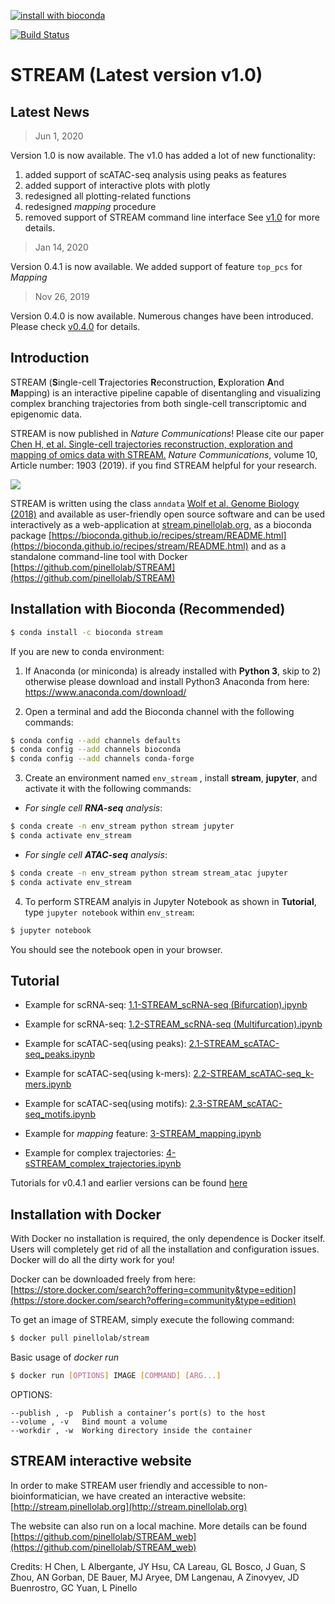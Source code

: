 [![install with bioconda](https://img.shields.io/badge/install%20with-bioconda-brightgreen.svg?style=flat-square)](http://bioconda.github.io/recipes/stream/README.html)

[![Build Status](https://travis-ci.org/pinellolab/STREAM.svg)](https://travis-ci.org/pinellolab/STREAM)

# STREAM (Latest version v1.0)

Latest News
-----------
> Jun 1, 2020  

Version 1.0 is now available. The v1.0 has added a lot of new functionality:
1) added support of scATAC-seq analysis using peaks as features
2) added support of interactive plots with plotly
3) redesigned all plotting-related functions
4) redesigned *mapping* procedure
5) removed support of STREAM command line interface
See [v1.0]() for more details.


> Jan 14, 2020

Version 0.4.1 is now available. We added support of feature `top_pcs` for *Mapping*

> Nov 26, 2019

Version 0.4.0 is now available. Numerous changes have been introduced. Please check [v0.4.0](https://github.com/pinellolab/STREAM/releases/tag/v0.4.0) for details.

Introduction
------------

STREAM (**S**ingle-cell **T**rajectories **R**econstruction, **E**xploration **A**nd **M**apping) is an interactive pipeline capable of disentangling and visualizing complex branching trajectories from both single-cell transcriptomic and epigenomic data.

STREAM is now published in *Nature Communications*! Please cite our paper [Chen H, et al. Single-cell trajectories reconstruction, exploration and mapping of omics data with STREAM.](https://www.nature.com/articles/s41467-019-09670-4)  *Nature Communications*, volume 10, Article number: 1903 (2019). if you find STREAM helpful for your research.

<img src="https://github.com/pinellolab/STREAM/blob/stream_python2/STREAM/static/images/Figure1.png">

STREAM is written using the class `anndata` [Wolf et al. Genome Biology (2018)](http://anndata.rtfd.io) and available as user-friendly open source software and can be used interactively as a web-application at [stream.pinellolab.org](http://stream.pinellolab.org/), as a bioconda package [https://bioconda.github.io/recipes/stream/README.html](https://bioconda.github.io/recipes/stream/README.html) and as a standalone command-line tool with Docker [https://github.com/pinellolab/STREAM](https://github.com/pinellolab/STREAM)

Installation with Bioconda (Recommended)
----------------------------------------
```sh
$ conda install -c bioconda stream
```

If you are new to conda environment:

1)	If Anaconda (or miniconda) is already installed with **Python 3**, skip to 2) otherwise please download and install Python3 Anaconda from here: https://www.anaconda.com/download/

2)	Open a terminal and add the Bioconda channel with the following commands:

```sh
$ conda config --add channels defaults
$ conda config --add channels bioconda
$ conda config --add channels conda-forge
```

3)	Create an environment named `env_stream` , install **stream**, **jupyter**, and activate it with the following commands:

* *For single cell **RNA-seq** analysis*:
```sh
$ conda create -n env_stream python stream jupyter
$ conda activate env_stream
```
* *For single cell **ATAC-seq** analysis*:
```sh
$ conda create -n env_stream python stream stream_atac jupyter
$ conda activate env_stream
```

4)  To perform STREAM analyis in Jupyter Notebook as shown in **Tutorial**, type `jupyter notebook` within `env_stream`:

```sh
$ jupyter notebook
```

You should see the notebook open in your browser.

Tutorial
--------

* Example for scRNA-seq: [1.1-STREAM_scRNA-seq (Bifurcation).ipynb](https://nbviewer.jupyter.org/github/pinellolab/STREAM/blob/master/tutorial/1.1.STREAM_scRNA-seq%20%28Bifurcation%29.ipynb?flush_cache=true)

* Example for scRNA-seq: [1.2-STREAM_scRNA-seq (Multifurcation).ipynb](https://nbviewer.jupyter.org/github/pinellolab/STREAM/blob/master/tutorial/1.2.STREAM_scRNA-seq%20%28Multifurcation%29.ipynb?flush_cache=true)

* Example for scATAC-seq(using peaks): [2.1-STREAM_scATAC-seq_peaks.ipynb](https://nbviewer.jupyter.org/github/pinellolab/STREAM/blob/master/tutorial/2.1-STREAM_scATAC-seq_peaks.ipynb?flush_cache=true)

* Example for scATAC-seq(using k-mers): [2.2-STREAM_scATAC-seq_k-mers.ipynb](https://nbviewer.jupyter.org/github/pinellolab/STREAM/blob/master/tutorial/2.2.STREAM_scATAC-seq_k-mers.ipynb?flush_cache=true)

* Example for scATAC-seq(using motifs): [2.3-STREAM_scATAC-seq_motifs.ipynb](https://nbviewer.jupyter.org/github/pinellolab/STREAM/blob/master/tutorial/2.3.STREAM_scATAC-seq_motifs.ipynb?flush_cache=true)

* Example for *mapping* feature: [3-STREAM_mapping.ipynb](https://nbviewer.jupyter.org/github/pinellolab/STREAM/blob/master/tutorial/3.STREAM_mapping.ipynb?flush_cache=true)

* Example for complex trajectories: [4-sSTREAM_complex_trajectories.ipynb](https://nbviewer.jupyter.org/github/pinellolab/STREAM/blob/master/tutorial/4.STREAM_complex_trajectories.ipynb?flush_cache=true)

Tutorials for v0.4.1 and earlier versions can be found [here](https://github.com/pinellolab/STREAM/tree/master/tutorial/archives/v0.4.1_and_earlier_versions)

Installation with Docker
------------------------

With Docker no installation is required, the only dependence is Docker itself. Users will completely get rid of all the installation and configuration issues. Docker will do all the dirty work for you!

Docker can be downloaded freely from here: [https://store.docker.com/search?offering=community&type=edition](https://store.docker.com/search?offering=community&type=edition)

To get an image of STREAM, simply execute the following command:

```sh
$ docker pull pinellolab/stream
```

Basic usage of *docker run* 

```sh
$ docker run [OPTIONS] IMAGE [COMMAND] [ARG...]
```

OPTIONS:  
```
--publish , -p	Publish a container’s port(s) to the host  
--volume , -v	Bind mount a volume  
--workdir , -w	Working directory inside the container  
```

STREAM interactive website
--------------------------

In order to make STREAM user friendly and accessible to non-bioinformatician, we have created an interactive website: [http://stream.pinellolab.org](http://stream.pinellolab.org)

The website can also run on a local machine. More details can be found [https://github.com/pinellolab/STREAM_web](https://github.com/pinellolab/STREAM_web)



Credits: H Chen, L Albergante, JY Hsu, CA Lareau, GL Bosco, J Guan, S Zhou, AN Gorban, DE Bauer, MJ Aryee, DM Langenau, A Zinovyev, JD Buenrostro, GC Yuan, L Pinello
